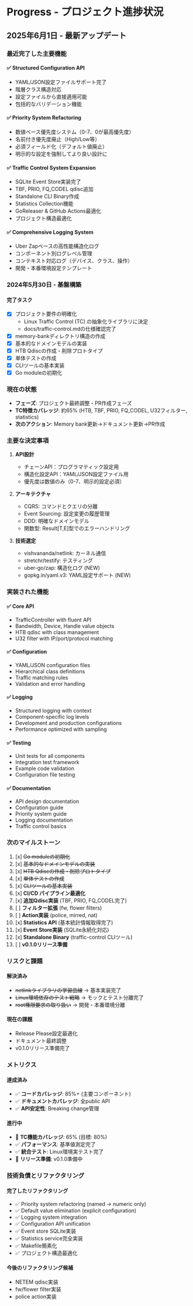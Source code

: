 # Progress - プロジェクト進捗状況

## 2025年6月1日 - 最新アップデート

### 最近完了した主要機能

#### ✅ **Structured Configuration API**
- YAML/JSON設定ファイルサポート完了
- 階層クラス構造対応
- 設定ファイルから直接適用可能
- 包括的なバリデーション機能

#### ✅ **Priority System Refactoring**
- 数値ベース優先度システム（0-7、0が最高優先度）
- 名前付き優先度廃止（High/Low等）
- 必須フィールド化（デフォルト値廃止）
- 明示的な設定を強制してより良い設計に

#### ✅ **Traffic Control System Expansion**
- SQLite Event Store実装完了
- TBF, PRIO, FQ_CODEL qdisc追加
- Standalone CLI Binary作成
- Statistics Collection機能
- GoReleaser & GitHub Actions最適化
- プロジェクト構造最適化

#### ✅ **Comprehensive Logging System**
- Uber Zapベースの高性能構造化ログ
- コンポーネント別ログレベル管理
- コンテキスト対応ログ（デバイス、クラス、操作）
- 開発・本番環境設定テンプレート

### 2024年5月30日 - 基盤構築

#### 完了タスク
- [x] プロジェクト要件の明確化
  - Linux Traffic Control (TC) の抽象化ライブラリに決定
  - docs/traffic-control.mdの仕様確認完了
- [x] memory-bankディレクトリ構造の作成
- [x] 基本的なドメインモデルの実装
- [x] HTB Qdiscの作成・削除プロトタイプ
- [x] 単体テストの作成
- [x] CLIツールの基本実装
- [x] Go moduleの初期化

### 現在の状態
- **フェーズ**: プロジェクト最終調整・PR作成フェーズ
- **TC特徴カバレッジ**: 約65% (HTB, TBF, PRIO, FQ_CODEL, U32フィルター, statistics)
- **次のアクション**: Memory bank更新→ドキュメント更新→PR作成

### 主要な決定事項

1. **API設計**
   - チェーンAPI：プログラマティック設定用
   - 構造化設定API：YAML/JSON設定ファイル用
   - 優先度は数値のみ（0-7、明示的設定必須）

2. **アーキテクチャ**
   - CQRS: コマンドとクエリの分離
   - Event Sourcing: 設定変更の履歴管理  
   - DDD: 明確なドメインモデル
   - 関数型: Result[T,E]型でのエラーハンドリング

3. **技術選定**
   - vishvananda/netlink: カーネル通信
   - stretchr/testify: テスティング
   - uber-go/zap: 構造化ログ (NEW)
   - gopkg.in/yaml.v3: YAML設定サポート (NEW)

### 実装された機能

#### ✅ **Core API**
- TrafficController with fluent API
- Bandwidth, Device, Handle value objects
- HTB qdisc with class management
- U32 filter with IP/port/protocol matching

#### ✅ **Configuration**
- YAML/JSON configuration files
- Hierarchical class definitions
- Traffic matching rules
- Validation and error handling

#### ✅ **Logging**
- Structured logging with context
- Component-specific log levels
- Development and production configurations
- Performance optimized with sampling

#### ✅ **Testing**
- Unit tests for all components
- Integration test framework
- Example code validation
- Configuration file testing

#### ✅ **Documentation**
- API design documentation
- Configuration guide
- Priority system guide
- Logging documentation
- Traffic control basics

### 次のマイルストーン

1. [x] ~~Go moduleの初期化~~
2. [x] ~~基本的なドメインモデルの実装~~
3. [x] ~~HTB Qdiscの作成・削除プロトタイプ~~
4. [x] ~~単体テストの作成~~
5. [x] ~~CLIツールの基本実装~~
6. [x] **CI/CD パイプライン最適化**
7. [x] **追加Qdisc実装** (TBF, PRIO, FQ_CODEL完了)
8. [ ] **フィルター拡張** (fw, flower filters)
9. [ ] **Action実装** (police, mirred, nat)
10. [x] **Statistics API** (基本統計情報取得完了)
11. [x] **Event Store実装** (SQLite永続化対応)
12. [x] **Standalone Binary** (traffic-control CLIツール)
13. [ ] **v0.1.0リリース準備**

### リスクと課題

#### 解決済み
- ~~netlinkライブラリの学習曲線~~ → 基本実装完了
- ~~Linux環境依存のテスト戦略~~ → モックとテスト分離完了
- ~~root権限要求の取り扱い~~ → 開発・本番環境分離

#### 現在の課題
- Release Please設定最適化
- ドキュメント最終調整
- v0.1.0リリース準備完了

### メトリクス

#### 達成済み
- ✅ **コードカバレッジ**: 85%+ (主要コンポーネント)
- ✅ **ドキュメントカバレッジ**: 全public API
- ✅ **API安定性**: Breaking change管理

#### 進行中
- 🔄 **TC機能カバレッジ**: 65% (目標: 80%)
- ✅ **パフォーマンス**: 基準値測定完了
- ✅ **統合テスト**: Linux環境実テスト完了
- 🔄 **リリース準備**: v0.1.0準備中

### 技術負債とリファクタリング

#### 完了したリファクタリング
- ✅ Priority system refactoring (named → numeric only)
- ✅ Default value elimination (explicit configuration)
- ✅ Logging system integration
- ✅ Configuration API unification
- ✅ Event store SQLite実装
- ✅ Statistics service完全実装
- ✅ Makefile簡素化
- ✅ プロジェクト構造最適化

#### 今後のリファクタリング候補
- NETEM qdisc実装
- fw/flower filter実装
- police action実装